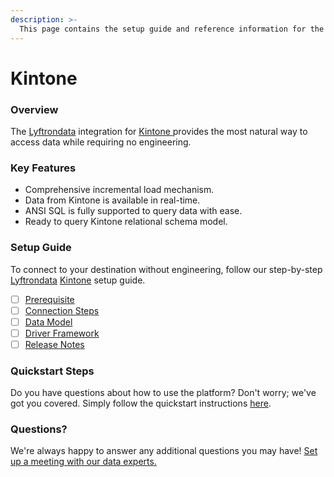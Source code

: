 ```yaml
---
description: >-
  This page contains the setup guide and reference information for the Kintone source connector.
---
```


# Kintone

### Overview

The [Lyftrondata](https://www.lyftrondata.com/) integration for [Kintone](https://www.lyftrondata.com/integration/kintone/)[ ](https://www.lyftrondata.com/integration/kintone/)provides the most natural way to access data while requiring no engineering.

### Key Features

* Comprehensive incremental load mechanism.
* Data from Kintone is available in real-time.&#x20;
* ANSI SQL is fully supported to query data with ease.
* Ready to query Kintone relational schema model.

### Setup Guide

To connect to your destination without engineering, follow our step-by-step [Lyftrondata](https://www.lyftrondata.com/)  [Kintone](https://www.lyftrondata.com/integration/kintone/) setup guide.

* [ ] [Prerequisite](../../business-analytics/kintone/prerequisite.md)
* [ ] [Connection Steps](../../business-analytics/kintone/connection-steps.md)
* [ ] [Data Model](../../business-analytics/kintone/data-model/)
* [ ] [Driver Framework](../../business-analytics/kintone/driver-framework/)
* [ ] [Release Notes](../../business-analytics/kintone/release-notes.md)

### Quickstart Steps

Do you have questions about how to use the platform? Don't worry; we've got you covered. Simply follow the quickstart instructions [here](../../../quickstart-steps.md).

### Questions? <a href="#questions" id="questions"></a>

We're always happy to answer any additional questions you may have! [Set up a meeting with our data experts.](https://www.lyftrondata.com/book-a-meeting/)

